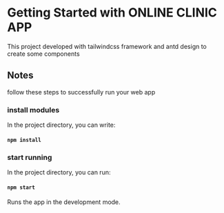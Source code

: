 # Getting Started with ONLINE CLINIC APP

This project developed with tailwindcss framework and antd design to create some components

## Notes

follow these steps to successfully run your web app

### install modules

In the project directory, you can write:

#### `npm install`

### start running

In the project directory, you can run:

#### `npm start`

Runs the app in the development mode.
